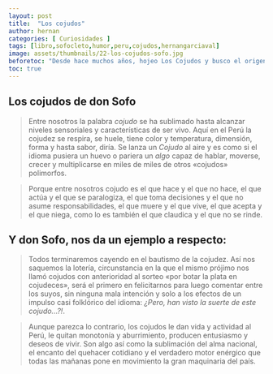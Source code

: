 ```yaml
---
layout: post
title:  "Los cojudos"
author: hernan
categories: [ Curiosidades ]
tags: [libro,sofocleto,humor,peru,cojudos,hernangarciaval]
image: assets/thumbnails/22-los-cojudos-sofo.jpg
beforetoc: "Desde hace muchos años, hojeo Los Cojudos y busco el origen de cada sorpresa que me llevo con el quehacer nacional. Este tratado filosófico - humorístico fue escrito por el periodista Luis Felipe Angell (Sofocleto) en 1970."
toc: true
---
```


## Los cojudos de don Sofo

> Entre nosotros la palabra *cojudo* se ha sublimado hasta alcanzar niveles sensoriales y características de ser vivo. Aquí en el Perú la cojudez se respira, se huele, tiene color y temperatura, dimensión, forma y hasta sabor, diría. Se lanza un *Cojudo* al aire y es como si el idioma pusiera un huevo o pariera un *algo* capaz de hablar, moverse, crecer y multiplicarse en miles de miles de otros «cojudos» polimorfos.

> Porque entre nosotros cojudo es el que hace y el que no hace, el que actúa y el que se paralogiza, el que toma decisiones y el que no asume responsabilidades, el que muere y el que vive, el que acepta y el que niega, como lo es también el que claudica y el que no se rinde. 

## Y don Sofo, nos da un ejemplo a respecto:

> Todos terminaremos cayendo en el bautismo de la cojudez. Así nos saquemos la lotería, circunstancia en la que el mismo prójimo nos llamó cojudos con anterioridad al sorteo «por botar la plata en cojudeces», será el primero en felicitarnos para luego comentar entre los suyos, sin ninguna mala intención y solo a los efectos de un impulso casi folklórico del idioma: *¿Pero, han visto la suerte de este cojudo...?!*.

> Aunque parezca lo contrario, los cojudos le dan vida y actividad al Perú, le quitan monotonía y aburrimiento, producen entusiasmo y deseos de vivir. Son algo así como la sublimación del alma nacional, el encanto del quehacer cotidiano y el verdadero motor enérgico que todas las mañanas pone en movimiento la gran maquinaria del país. 

